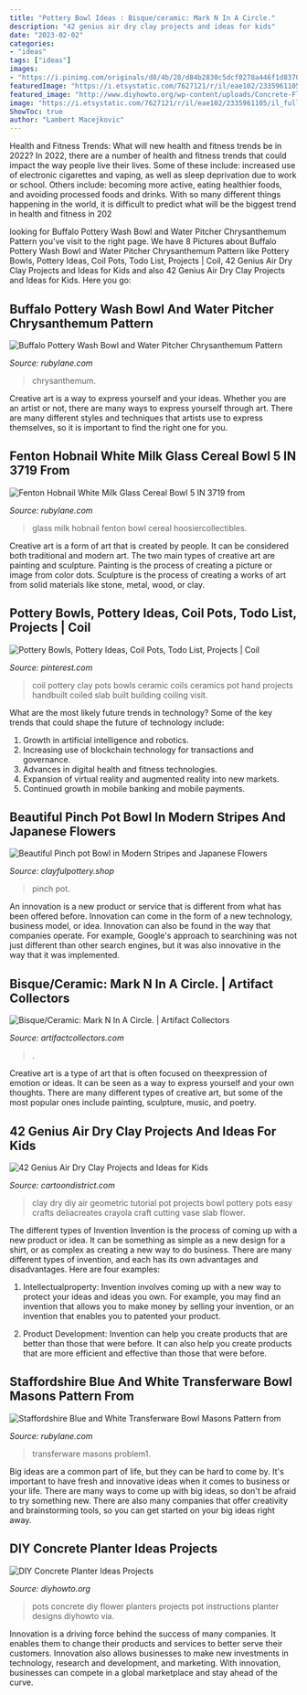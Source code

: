 ```yaml
---
title: "Pottery Bowl Ideas : Bisque/ceramic: Mark N In A Circle."
description: "42 genius air dry clay projects and ideas for kids"
date: "2023-02-02"
categories:
- "ideas"
tags: ["ideas"]
images:
- "https://i.pinimg.com/originals/d8/4b/28/d84b2830c5dcf0278a446f1d8370db01.jpg"
featuredImage: "https://i.etsystatic.com/7627121/r/il/eae102/2335961105/il_fullxfull.2335961105_c4am.jpg"
featured_image: "http://www.diyhowto.org/wp-content/uploads/Concrete-Flower-Pots-Concrete-Plante-DIY-Ideas-Projects-DIYHowto.jpg"
image: "https://i.etsystatic.com/7627121/r/il/eae102/2335961105/il_fullxfull.2335961105_c4am.jpg"
ShowToc: true
author: "Lambert Macejkovic"
---
```



Health and Fitness Trends: What will new health and fitness trends be in 2022?
In 2022, there are a number of health and fitness trends that could impact the way people live their lives. Some of these include: increased use of electronic cigarettes and vaping, as well as sleep deprivation due to work or school. Others include: becoming more active, eating healthier foods, and avoiding processed foods and drinks. With so many different things happening in the world, it is difficult to predict what will be the biggest trend in health and fitness in 202
	

		
looking for Buffalo Pottery Wash Bowl and Water Pitcher Chrysanthemum Pattern you've visit to the right page. We have 8 Pictures about Buffalo Pottery Wash Bowl and Water Pitcher Chrysanthemum Pattern like Pottery Bowls, Pottery Ideas, Coil Pots, Todo List, Projects | Coil, 42 Genius Air Dry Clay Projects and Ideas for Kids and also 42 Genius Air Dry Clay Projects and Ideas for Kids. Here you go:
		
    
## Buffalo Pottery Wash Bowl And Water Pitcher Chrysanthemum Pattern

<img loading=lazy src="https://cdn0.rubylane.com/_pod/item/349914/RBA-P233/Buffalo-Pottery-Wash-Bowl-Water-Pitcher-pic-1-2048-67-f.jpg" onerror="this.onerror=null;this.src='https://tse2.mm.bing.net/th?id=OIP.5YD-ohAqw5uX7-HC3o7dwQHaHa&amp;pid=15.1';" alt="Buffalo Pottery Wash Bowl and Water Pitcher Chrysanthemum Pattern">

_Source: rubylane.com_

>chrysanthemum. 

	

Creative art is a way to express yourself and your ideas. Whether you are an artist or not, there are many ways to express yourself through art. There are many different styles and techniques that artists use to express themselves, so it is important to find the right one for you.

    
## Fenton Hobnail White Milk Glass Cereal Bowl 5 IN 3719 From

<img loading=lazy src="https://cdn0.rubylane.com/shops/hoosiercollectibles/17281.1L.jpg" onerror="this.onerror=null;this.src='https://tse2.mm.bing.net/th?id=OIP.NBtCrtZ88nlIk5KTsyPOoQHaHa&amp;pid=15.1';" alt="Fenton Hobnail White Milk Glass Cereal Bowl 5 IN 3719 from">

_Source: rubylane.com_

>glass milk hobnail fenton bowl cereal hoosiercollectibles. 

	

Creative art is a form of art that is created by people. It can be considered both traditional and modern art. The two main types of creative art are painting and sculpture. Painting is the process of creating a picture or image from color dots. Sculpture is the process of creating a works of art from solid materials like stone, metal, wood, or clay.

    
## Pottery Bowls, Pottery Ideas, Coil Pots, Todo List, Projects | Coil

<img loading=lazy src="https://i.pinimg.com/originals/d8/4b/28/d84b2830c5dcf0278a446f1d8370db01.jpg" onerror="this.onerror=null;this.src='https://tse1.mm.bing.net/th?id=OIP.j9XRmvn4lYq9744u72acBQHaJ4&amp;pid=15.1';" alt="Pottery Bowls, Pottery Ideas, Coil Pots, Todo List, Projects | Coil">

_Source: pinterest.com_

>coil pottery clay pots bowls ceramic coils ceramics pot hand projects handbuilt coiled slab built building coiling visit. 

	

What are the most likely future trends in technology?
Some of the key trends that could shape the future of technology include: 
1. Growth in artificial intelligence and robotics. 
2. Increasing use of blockchain technology for transactions and governance. 
3. Advances in digital health and fitness technologies. 
4. Expansion of virtual reality and augmented reality into new markets. 
5. Continued growth in mobile banking and mobile payments.

    
## Beautiful Pinch Pot Bowl In Modern Stripes And Japanese Flowers

<img loading=lazy src="https://i.etsystatic.com/7627121/r/il/eae102/2335961105/il_fullxfull.2335961105_c4am.jpg" onerror="this.onerror=null;this.src='https://tse1.mm.bing.net/th?id=OIP.nHMRa8Mr09p6j_mG3f9aQAHaIU&amp;pid=15.1';" alt="Beautiful Pinch pot Bowl in Modern Stripes and Japanese Flowers">

_Source: clayfulpottery.shop_

>pinch pot. 

	

An innovation is a new product or service that is different from what has been offered before. Innovation can come in the form of a new technology, business model, or idea. Innovation can also be found in the way that companies operate. For example, Google's approach to searchining was not just different than other search engines, but it was also innovative in the way that it was implemented.

    
## Bisque/Ceramic: Mark N In A Circle. | Artifact Collectors

<img loading=lazy src="https://d29jd5m3t61t9.cloudfront.net/artifactcollectors.com/images/fbfiles/images/625w/E4D964F6-4525-4837-8DC0-23FC88A83EFA-3979ke1cun_v_1548713545.jpeg" onerror="this.onerror=null;this.src='https://tse3.mm.bing.net/th?id=OIP.2mkhLriQcieCG1ag6NM8BgHaJ3&amp;pid=15.1';" alt="Bisque/Ceramic: Mark N In A Circle. | Artifact Collectors">

_Source: artifactcollectors.com_

>. 

	

Creative art is a type of art that is often focused on theexpression of emotion or ideas. It can be seen as a way to express yourself and your own thoughts. There are many different types of creative art, but some of the most popular ones include painting, sculpture, music, and poetry.

    
## 42 Genius Air Dry Clay Projects And Ideas For Kids

<img loading=lazy src="http://www.cartoondistrict.com/wp-content/uploads/2017/07/Air-Dry-Clay-Projects-and-Ideas-for-Kids17.jpg" onerror="this.onerror=null;this.src='https://tse2.mm.bing.net/th?id=OIP.JgXesDwCmX0b6a5TA00RVQHaMV&amp;pid=15.1';" alt="42 Genius Air Dry Clay Projects and Ideas for Kids">

_Source: cartoondistrict.com_

>clay dry diy air geometric tutorial pot projects bowl pottery pots easy crafts deliacreates crayola craft cutting vase slab flower. 

	

The different types of Invention
Invention is the process of coming up with a new product or idea. It can be something as simple as a new design for a shirt, or as complex as creating a new way to do business. There are many different types of invention, and each has its own advantages and disadvantages. Here are four examples: 
1. Intellectualproperty: Invention involves coming up with a new way to protect your ideas and ideas you own. For example, you may find an invention that allows you to make money by selling your invention, or an invention that enables you to patented your product. 

2. Product Development: Invention can help you create products that are better than those that were before. It can also help you create products that are more efficient and effective than those that were before. 


    
## Staffordshire Blue And White Transferware Bowl Masons Pattern From

<img loading=lazy src="https://cdn0.rubylane.com/shops/problem1/570x236531.1L.jpg" onerror="this.onerror=null;this.src='https://tse3.mm.bing.net/th?id=OIP.MqrQyrcvkxeiYy2Ezk7aswHaFj&amp;pid=15.1';" alt="Staffordshire Blue and White Transferware Bowl Masons Pattern from">

_Source: rubylane.com_

>transferware masons problem1. 

	

Big ideas are a common part of life, but they can be hard to come by. It's important to have fresh and innovative ideas when it comes to business or your life. There are many ways to come up with big ideas, so don't be afraid to try something new. There are also many companies that offer creativity and brainstorming tools, so you can get started on your big ideas right away.

    
## DIY Concrete Planter Ideas Projects

<img loading=lazy src="http://www.diyhowto.org/wp-content/uploads/Concrete-Flower-Pots-Concrete-Plante-DIY-Ideas-Projects-DIYHowto.jpg" onerror="this.onerror=null;this.src='https://tse1.mm.bing.net/th?id=OIP.qPFbeQpyVH2Z9hVvd88VYAHaJ8&amp;pid=15.1';" alt="DIY Concrete Planter Ideas Projects">

_Source: diyhowto.org_

>pots concrete diy flower planters projects pot instructions planter designs diyhowto via. 

	

Innovation is a driving force behind the success of many companies. It enables them to change their products and services to better serve their customers. Innovation also allows businesses to make new investments in technology, research and development, and marketing. With innovation, businesses can compete in a global marketplace and stay ahead of the curve.

